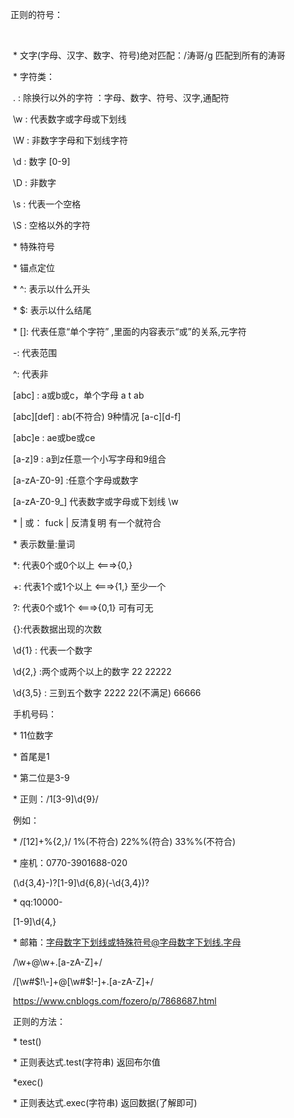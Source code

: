 正则的符号：

​        

​                * 文字(字母、汉字、数字、符号)绝对匹配：/涛哥/g  匹配到所有的涛哥

​                * 字符类：

​                    . :  除换行以外的字符 ：字母、数字、符号、汉字,通配符

​                    \w : 代表数字或字母或下划线

​                    \W : 非数字字母和下划线字符

​                    \d : 数字 [0-9]

​                    \D : 非数字

​                    \s : 代表一个空格

​                    \S : 空格以外的字符

​                * 特殊符号

​                    * 锚点定位

​                        * ^: 表示以什么开头

​                        * $: 表示以什么结尾

​                    * []: 代表任意“单个字符” ,里面的内容表示“或”的关系,元字符

​                            -: 代表范围

​                            ^: 代表非

​                                [abc] : a或b或c，单个字母  a  t ab

​                                [abc][def] : ab(不符合) 9种情况 [a-c][d-f]

​                                [abc]e : ae或be或ce

​                                [a-z]9 : a到z任意一个小写字母和9组合

​                                [a-zA-Z0-9] :任意个字母或数字

​                                [a-zA-Z0-9_] 代表数字或字母或下划线 \w

​                    * | 或：  fuck | 反清复明   有一个就符合

​                    * 表示数量:量词

​                        *: 代表0个或0个以上 <===>{0,}

​                        +: 代表1个或1个以上 <===>{1,}  至少一个

​                        ?: 代表0个或1个 <===>{0,1}  可有可无

​                        {}:代表数据出现的次数

​                            \d{1} : 代表一个数字

​                            \d{2,} :两个或两个以上的数字 22 22222

​                            \d{3,5} : 三到五个数字  2222  22(不满足) 66666

​                                手机号码：

​                                    * 11位数字

​                                    * 首尾是1

​                                    * 第二位是3-9

​                                    * 正则：/1[3-9]\d{9}/

​                                例如：

​                                    * /[12]+%{2,}/  1%(不符合) 22%%(符合)  33%%(不符合)

​                                    * 座机：0770-3901688-020

​                                        (\d{3,4}-)?[1-9]\d{6,8}(-\d{3,4})?

​                                    * qq:10000-

​                                        [1-9]\d{4,}

​                                    * 邮箱：字母数字下划线或特殊符号@字母数字下划线.字母

​                                        /\w+@\w+\.[a-zA-Z]+/

​                                        /[\w#$!\-]+@[\w#$!\-]+\.[a-zA-Z]+/

 

​                                    https://www.cnblogs.com/fozero/p/7868687.html

​            正则的方法：

​               	 * test()

​			* 正则表达式.test(字符串) 返回布尔值

​		*exec()

​		   	* 正则表达式.exec(字符串) 返回数据(了解即可)





 